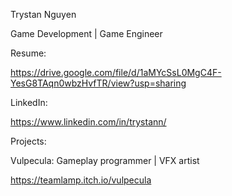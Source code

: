Trystan Nguyen

Game Development | Game Engineer

Resume: 

https://drive.google.com/file/d/1aMYcSsL0MgC4F-YesG8TAqn0wbzHvfTR/view?usp=sharing

LinkedIn:

https://www.linkedin.com/in/trystann/

Projects:

Vulpecula: Gameplay programmer | VFX artist

https://teamlamp.itch.io/vulpecula

